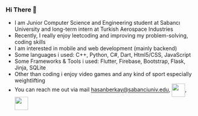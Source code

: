### Hi There 👋
- I am Junior Computer Science and Engineering student at Sabancı University and long-term intern at Turkish Aerospace Industries
- Recently, I really enjoy leetcoding and improving my problem-solving, coding skills 
- I am interested in mobile and web development (mainly backend)
- Some languages i used: C++, Python, C#, Dart, Html5/CSS, JavaScript
- Some Frameworks & Tools i used: Flutter, Firebase, Bootstrap, Flask, Jinja, SQLite  
- Other than coding i enjoy video games and any kind of sport especially weightlifting
- You can reach me out via mail hasanberkay@sabanciuniv.edu,
<a href="https://leetcode.com/hasanberkay/" target="blank"><img align="center" src="https://user-images.githubusercontent.com/36547915/97088991-45da5d00-1652-11eb-900f-80d106540f4f.png" height="35"></a>, <a href="https://www.linkedin.com/in/hasanbkurkcu/" target="blank"><img align="center" src="https://camo.githubusercontent.com/c8a9c5b414cd812ad6a97a46c29af67239ddaeae08c41724ff7d945fb4c047e5/68747470733a2f2f6564656e742e6769746875622e696f2f537570657254696e7949636f6e732f696d616765732f7376672f6c696e6b6564696e2e737667" height="35"></a>
